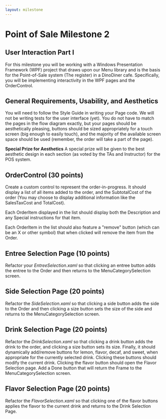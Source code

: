 ```yaml
---
layout: milestone
---
```


# Point of Sale Milestone 2

## User Interaction Part I

For this milestone you will be working with a Windows Presentation Framework (WPF) project that draws upon our Menu library and is the basis for the Point-of-Sale system (The register) in a DinoDiner cafe.  Specifically, you will be implementing interactivity in the WPF pages and the OrderControl.

## General Requirements, Usability, and Aesthetics

You will need to follow the Style Guide in writing your Page code.  We will not be writing tests for the user interface (yet).  You do not have to match the pages in the flow diagram exactly, but your pages should be aesthetically pleasing, buttons should be sized appropriately for a touch screen (big enough to easily touch), and the majority of the available screen space should be used (remember, the order will take a part of the page).

__Special Prize for Aesthetics__ A special prize will be given to the best aesthetic design in each section (as voted by the TAs and Instructor) for the POS system.

## OrderControl (30 points)

Create a custom control to represent the order-in-progress.  It should display a list of all items added to the order, and the SubtotalCost of the order (You may choose to display additional information like the SalesTaxCost and TotalCost).

Each OrderItem displayed in the list should display both the Description and any Special instructions for that item.

Each OrderItem in the list should also feature a "remove" button (which can be an X or other symbol) that when clicked will remove the item from the Order.

## Entree Selection Page (10 points)
Refactor your _EntreeSelection.xaml_ so that clicking an entree button adds the entree to the Order and then returns to the MenuCategorySelection screen.

## Side Selection Page (20 points)
Refactor the _SideSelection.xaml_ so that clicking a side button adds the side to the Order and then clicking a size button sets the size of the side and returns to the MenuCategorySelection screen.

## Drink Selection Page (20 points)
Refactor the _DrinkSelection.xaml_ so that clicking a drink button adds the drink to the order, and clicking a size button sets its size.  Finally, it should dynamically add/remove buttons for lemon, flavor, decaf, and sweet, when appropriate for the currently selected drink.  Clicking these buttons should modify the current drink.  Clicking the flavor button should open the Flavor Selection page.  Add a Done button that will return the Frame to the MenuCategorySelection screen.

## Flavor Selection Page (20 points)
Refactor the _FlavorSelection.xaml_ so that clicking one of the flavor buttons applies the flavor to the current drink and returns to the Drink Selection Page.
